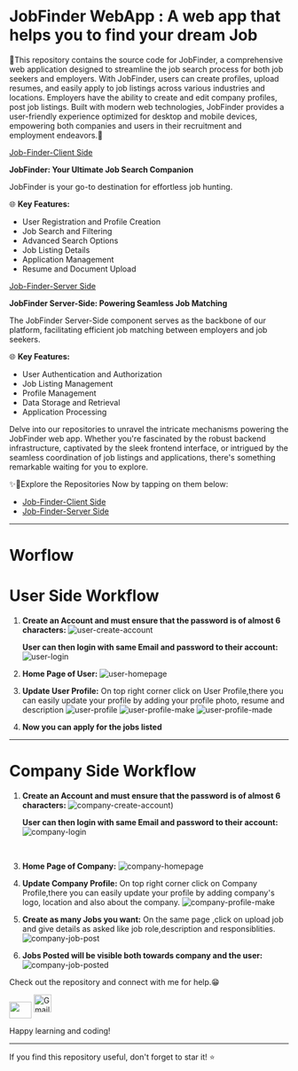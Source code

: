 # JobFinder WebApp : A web app that helps you to find your dream Job 

🚀This repository contains the source code for JobFinder, a comprehensive web application designed to streamline the job search process for both job seekers and employers. With JobFinder, users can create profiles, upload resumes, and easily apply to job listings across various industries and locations. Employers have the ability to create and edit company profiles, post job listings. Built with modern web technologies, JobFinder provides a user-friendly experience optimized for desktop and mobile devices, empowering both companies and users in their recruitment and employment endeavors.🚀

[Job-Finder-Client Side](https://github.com/Khushisrivastava9/Job-Finder/tree/main/client)

**JobFinder: Your Ultimate Job Search Companion**

JobFinder is your go-to destination for effortless job hunting.

🌐 **Key Features:**
- User Registration and Profile Creation
- Job Search and Filtering
- Advanced Search Options
- Job Listing Details
- Application Management
- Resume and Document Upload

[Job-Finder-Server Side](https://github.com/Khushisrivastava9/Job-Finder/tree/main/server)

**JobFinder Server-Side: Powering Seamless Job Matching**

The JobFinder Server-Side component serves as the backbone of our platform, facilitating efficient job matching between employers and job seekers.

🌐 **Key Features:**
- User Authentication and Authorization
- Job Listing Management
- Profile Management
- Data Storage and Retrieval
- Application Processing
  
Delve into our repositories to unravel the intricate mechanisms powering the JobFinder web app. Whether you're fascinated by the robust backend infrastructure, captivated by the sleek frontend interface, or intrigued by the seamless coordination of job listings and applications, there's something remarkable waiting for you to explore.

✨🤝Explore the Repositories Now by tapping on them below:
- [Job-Finder-Client Side](https://github.com/Khushisrivastava9/Job-Finder/tree/main/client)
- [Job-Finder-Server Side](https://github.com/Khushisrivastava9/Job-Finder/tree/main/server)

-------------------------------------------------------

# Worflow

# User Side Workflow
1. **Create an Account and must ensure that the password is of almost 6 characters:**
   ![user-create-account](https://github.com/Khushisrivastava9/Job-Finder/blob/main/workflows/usercreateaccount.png)
   
   **User can then login with same Email and password to their account:**
   ![user-login](https://github.com/Khushisrivastava9/Job-Finder/blob/main/workflows/userlogin.png)
   
3. **Home Page of User:**
    ![user-homepage](https://github.com/Khushisrivastava9/Job-Finder/blob/main/workflows/userhomepage.png)
   
4. **Update User Profile:**
   On top right corner click on User Profile,there you can easily update your profile by adding your profile photo, resume and description
   ![user-profile](https://github.com/Khushisrivastava9/Job-Finder/blob/main/workflows/userprofile.png)
   ![user-profile-make](https://github.com/Khushisrivastava9/Job-Finder/blob/main/workflows/userprofilemake.png)
   ![user-profile-made](https://github.com/Khushisrivastava9/Job-Finder/blob/main/workflows/userprofilemade.png)
   
6. **Now you can apply for the jobs listed**
   
----------------------------------

# Company Side Workflow

1. **Create an Account and must ensure that the password is of almost 6 characters:**
   ![company-create-account](https://github.com/Khushisrivastava9/Job-Finder/blob/main/workflows/companycreateacc.png))
   
   **User can then login with same Email and password to their account:**
   ![company-login](https://github.com/Khushisrivastava9/Job-Finder/blob/main/workflows/companylogin.png)
   
 <br>
   
3. **Home Page of Company:**
    ![company-homepage](https://github.com/Khushisrivastava9/Job-Finder/blob/main/workflows/companyhome.png)
   
4. **Update Company Profile:**
   On top right corner click on Company Profile,there you can easily update your profile by adding company's logo, location and also about the company.
   ![company-profile-make](https://github.com/Khushisrivastava9/Job-Finder/blob/main/workflows/companyprofile.png)
   
5. **Create as many Jobs you want:**
   On the same page ,click on upload job and give details as asked like job role,description and responsiblities.
   ![company-job-post](https://github.com/Khushisrivastava9/Job-Finder/blob/main/workflows/companyjobpost.png)
   
6. **Jobs Posted will be visible both towards company and the user:**
    ![company-job-posted](https://github.com/Khushisrivastava9/Job-Finder/blob/main/workflows/companyaddedjob.png)
   
Check out the repository and connect with me for help.😁
<p align="left">
<a href="https://linkedin.com/in/khushi-srivastava-ab029621b/" target="blank"><img align="center" src="https://raw.githubusercontent.com/rahuldkjain/github-profile-readme-generator/master/src/images/icons/Social/linked-in-alt.svg" alt="" height="30" width="40" /></a>
<a href="mailto:srivastavakhushi582@gmail.com"><img src="https://github.com/TheDudeThatCode/TheDudeThatCode/blob/master/Assets/Gmail.svg" alt="Gmail logo" height="32"></a>&nbsp;&nbsp;&nbsp;
</p>

Happy learning and coding!

---

If you find this repository useful, don't forget to star it! ⭐️

